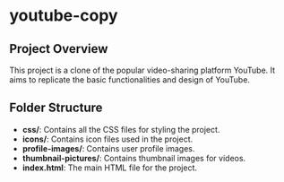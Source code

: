 # youtube-copy

## Project Overview

This project is a clone of the popular video-sharing platform YouTube. It aims to replicate the basic functionalities and design of YouTube.

## Folder Structure

- **css/**: Contains all the CSS files for styling the project.
- **icons/**: Contains icon files used in the project.
- **profile-images/**: Contains user profile images.
- **thumbnail-pictures/**: Contains thumbnail images for videos.
- **index.html**: The main HTML file for the project.
